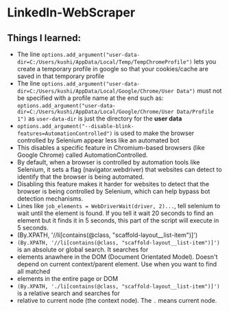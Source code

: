 # LinkedIn-WebScraper



## Things I learned: ##

- The line ``` options.add_argument("user-data-dir=C:/Users/kushi/AppData/Local/Temp/TempChromeProfile") ``` lets you create a temporary profile in google so that your cookies/cache are saved in that temporary profile 
- The line ```options.add_argument("user-data-dir=C:/Users/kushi/AppData/Local/Google/Chrome/User Data")``` must not be specified with a profile name at the end such as: ```options.add_argument("user-data-dir=C:/Users/kushi/AppData/Local/Google/Chrome/User Data/Profile 1")``` as ```user-data-dir``` is just the directory for the **user data**
- ```options.add_argument("--disable-blink-features=AutomationControlled")``` is used to make the browser controlled by Selenium appear less like an automated bot 
 - This disables a specific feature in Chromium-based browsers (like Google Chrome) called AutomationControlled.
 - By default, when a browser is controlled by automation tools like Selenium, it sets a flag (navigator.webdriver) that websites can detect to identify that the browser is being automated.
 - Disabling this feature makes it harder for websites to detect that the browser is being controlled by Selenium, which can help bypass bot detection mechanisms.
- Lines like ```job_elements = WebDriverWait(driver, 2)...```, tell selenium to wait until the element is found. If you tell it wait 20 seconds to find an element but it finds it in 5 seconds, this part of the script will execute in 5 seconds. 
- (By.XPATH, '//li[contains(@class, "scaffold-layout__list-item")]')
- ``` (By.XPATH, '//li[contains(@class, "scaffold-layout__list-item")]') ``` is an absolute or global search. It searches for <li> elements anawhere in the DOM (Document Orientated Model). Doesn't depend on current context/parent element. Use when you want to find all matched <li> elements in the entire page or DOM
- ```(By.XPATH, './li[contains(@class, "scaffold-layout__list-item")]')``` is a relative search and searches for <li> relative to current node (the context node). The `.` means current node. 

